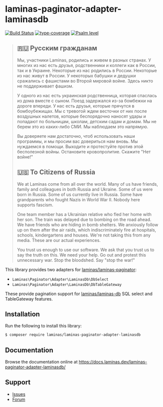 # laminas-paginator-adapter-laminasdb

[![Build Status](https://github.com/laminas/laminas-paginator-adapter-laminasdb/actions/workflows/continuous-integration.yml/badge.svg)](https://github.com/laminas/laminas-paginator-adapter-laminasdb/actions/workflows/continuous-integration.yml)
[![type-coverage](https://shepherd.dev/github/laminas/laminas-paginator-adapter-laminasdb/coverage.svg)](https://shepherd.dev/github/laminas/laminas-paginator-adapter-laminasdb)
[![Psalm level](https://shepherd.dev/github/laminas/laminas-paginator-adapter-laminasdb/level.svg)](https://shepherd.dev/github/laminas/laminas-paginator-adapter-laminasdb)

> ## 🇷🇺 Русским гражданам
>
> Мы, участники Laminas, родились и живем в разных странах. У многих из нас есть друзья, родственники и коллеги как в России, так и в Украине. Некоторые из нас родились в России. Некоторые из нас живут в России. У некоторых бабушки и дедушки сражались с фашистами во Второй мировой войне. Здесь никто не поддерживает фашизм.
>
> У одного из нас есть украинская родственница, которая спаслась из дома вместе с сыном. Поезд задержался из-за бомбежки на дороге впереди. У нас есть друзья, которые прячутся в бомбоубежищах. Мы с тревогой ждем весточки от них после воздушных налетов, которые беспорядочно наносят удары и попадают по больницам, школам, детским садам и домам. Мы не берем это из каких-либо СМИ. Мы наблюдаем это напрямую.
>
> Вы доверяете нам достаточно, чтоб использовать наши программы, и мы просим вас довериться нам вновь. Мы нуждаемся в помощи. Выходите и протестуйте против этой бесполезной войны. Остановите кровопролитие. Скажите "Нет войне!"
>
> ## 🇺🇸 To Citizens of Russia
>
> We at Laminas come from all over the world. Many of us have friends, family and colleagues in both Russia and Ukraine. Some of us were born in Russia. Some of us currently live in Russia. Some have grandparents who fought Nazis in World War II. Nobody here supports fascism.
>
> One team member has a Ukrainian relative who fled her home with her son. The train was delayed due to bombing on the road ahead. We have friends who are hiding in bomb shelters. We anxiously follow up on them after the air raids, which indiscriminately fire at hospitals, schools, kindergartens and houses. We're not taking this from any media. These are our actual experiences.
>
> You trust us enough to use our software. We ask that you trust us to say the truth on this. We need your help. Go out and protest this unnecessary war. Stop the bloodshed. Say "stop the war!"

This library provides two adapters for [laminas/laminas-paginator](https://docs.laminas.dev/lmainas-paginator):

- `Laminas\Paginator\Adapter\LaminasDb\DbSelect`
- `Laminas\Paginator\Adapter\LaminasDb\DbTableGateway`

These provide pagination support for [laminas/laminas-db](https://docs.laminas.dev/laminas-db/) SQL select and TableGateway features.

## Installation

Run the following to install this library:

```bash
$ composer require laminas/laminas-paginator-adapter-laminasdb
```

## Documentation

Browse the documentation online at https://docs.laminas.dev/laminas-paginator-adapter-laminasdb/

## Support

- [Issues](https://github.com/laminas/laminas-paginator-adapter-laminasdb/issues/)
- [Forum](https://discourse.laminas.dev/)
